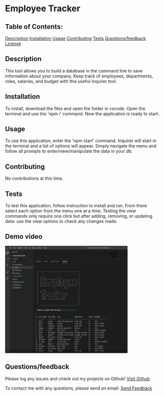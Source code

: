 # Employee Tracker
  
  ## Table of Contents:

  <a href="#Description">Description</a>
  <a href="#Installation">Installation</a>
  <a href="#Usage">Usage</a>
  <a href="#Contributing">Contributing</a>
  <a href="#Tests">Tests</a>
  <a href="#Questions/feedback">Questions/feedback</a>
  <a href="#License">License</a>


  ## Description
  
  This tool allows you to build a database in the command line to save information about your company.  Keep track of employees, departments, roles, salaries, and budget with this useful inquirer tool.
  
  ## Installation
  
  To install, download the files and open the folder in vscode.  Open the terminal and use the 'npm i' command.  Now the application is ready to start.

  ## Usage

  To use this application, enter the 'npm start' command.  Inquirer will start in the terminal and a list of options will appear.  Simply navigate the menu and follow all prompts to enter/view/manipulate the data in your db.  
  
  ## Contributing
  
  No contributions at this time.

  ## Tests

  To test this application, follow instruction to install and run.  From there select each option from the menu one at a time.  Testing the view commands only require one click but after adding, removing, or updating data: use the view options to check any changes made.

  ## Demo video

  <a href="https://drive.google.com/file/d/1XBgEnZgx4t75hMzqCbPYo9T4JYs3q_3r/view?usp=share_link" ><img  src="./assets/Thumbnail.PNG" style="width: 400px; height: 350px;" /></a>

  ## Questions/feedback

  Please log any issues and check out my projects on Github!  <a href='https://github.com/Wdiste'>Visit Github</a>

  To contact me with any questions, please send an email: <a href="mailto:wdiste49@gmail.com?subject=Feedback&body=Message)">Send Feedback</a>

  
  
